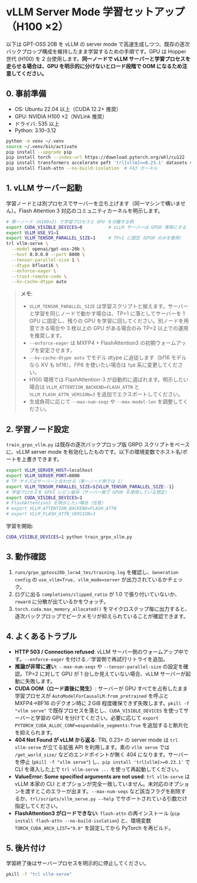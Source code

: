 # vLLM Server Mode 学習セットアップ（H100 ×2）

以下は GPT-OSS 20B を vLLM の server mode で高速生成しつつ、既存の逐次バックプロップ構成を維持したまま学習するための手順です。GPU は Hopper 世代 (H100) を 2 台使用します。**同一ノードで vLLM サーバーと学習プロセスを走らせる場合は、GPU を明示的に分けないとロード段階で OOM になるため注意してください。**

## 0. 事前準備
- OS: Ubuntu 22.04 以上（CUDA 12.2+ 推奨）
- GPU: NVIDIA H100 ×2（NVLink 推奨）
- ドライバ: 535 以上
- Python: 3.10–3.12

```bash
python -m venv ~/.venv
source ~/.venv/bin/activate
pip install --upgrade pip
pip install torch --index-url https://download.pytorch.org/whl/cu122
pip install transformers accelerate peft 'trl[vllm]>=0.23.1' datasets vllm==0.5.4.post1
pip install flash-attn --no-build-isolation  # FA3 カーネル
```

## 1. vLLM サーバー起動
学習ノードとは別プロセスでサーバーを立ち上げます（同一マシンで構いません）。Flash Attention 3 対応のコミュニティカーネルを明示します。

```bash
# 単一ノード (H100×2) で学習プロセスと GPU を分離する例
export CUDA_VISIBLE_DEVICES=0          # vLLM サーバーは GPU0 専用にする
export VLLM_USE_V1=1
export VLLM_TENSOR_PARALLEL_SIZE=1     # TP=1 に固定（GPU0 のみを使用）
trl vllm-serve \
  --model openai/gpt-oss-20b \
  --host 0.0.0.0 --port 8000 \
  --tensor-parallel-size 1 \
  --dtype bfloat16 \
  --enforce-eager \
  --trust-remote-code \
  --kv-cache-dtype auto
```

> **メモ**:  
> - `VLLM_TENSOR_PARALLEL_SIZE` は学習スクリプトと揃えます。サーバーと学習を同じノードで動かす場合は、TP=1 に落としてサーバーを 1 GPU に固定し、残りの GPU を学習に回してください。別ノードを用意できる場合や 3 枚以上の GPU がある場合のみ TP=2 以上での運用を推奨します。  
> - `--enforce-eager` は MXFP4 + FlashAttention3 の初期ウォームアップを安定させます。  
> - `--kv-cache-dtype auto` でモデル dtype に追従します（bf16 モデルなら KV も bf16）。FP8 を使いたい場合は `fp8` 系に変更してください。  
> - H100 環境では FlashAttention-3 が自動的に選ばれます。明示したい場合は `VLLM_ATTENTION_BACKEND=FLASH_ATTN` と `VLLM_FLASH_ATTN_VERSION=3` を追加でエクスポートしてください。
> - 生成負荷に応じて `--max-num-seqs` や `--max-model-len` を調整してください。

## 2. 学習ノード設定
`train_grpo_vllm.py` は既存の逐次バックプロップ版 GRPO スクリプトをベースに、vLLM server mode を有効化したものです。以下の環境変数でホスト名/ポートを上書きできます。

```bash
export VLLM_SERVER_HOST=localhost
export VLLM_SERVER_PORT=8000
# TP サイズはサーバーと合わせる（単一ノード例では 1）
export VLLM_TENSOR_PARALLEL_SIZE=${VLLM_TENSOR_PARALLEL_SIZE:-1}
# 学習プロセスを GPU1 にピン留め（サーバー側で GPU0 を使用している想定）
export CUDA_VISIBLE_DEVICES=1
# FlashAttention3 を明示したい場合（任意）
# export VLLM_ATTENTION_BACKEND=FLASH_ATTN
# export VLLM_FLASH_ATTN_VERSION=3
```

学習を開始:
```bash
CUDA_VISIBLE_DEVICES=1 python train_grpo_vllm.py
```

## 3. 動作確認
1. `runs/grpo_gptoss20b_lora4_tes/training.log` を確認し、`Generation config` の `use_vllm=True, vllm_mode=server` が出力されているかチェック。
2. ログに出る `completions/clipped_ratio` が 1.0 で張り付いていないか、`reward` に分散が出ているかをウォッチ。  
3. `torch.cuda.max_memory_allocated()` をマイクロステップ毎に出力すると、逐次バックプロップでピークメモリが抑えられていることが確認できます。

## 4. よくあるトラブル
- **HTTP 503 / Connection refused**: vLLM サーバー側のウォームアップ中です。`--enforce-eager` を付ける／学習側で再試行リトライを追加。
- **推論が非常に遅い**: `--max-num-seqs` や `--tensor-parallel-size` の設定を確認。TP=2 に対して GPU が 1 台しか見えていない場合、vLLM サーバーが起動に失敗します。
- **CUDA OOM（ロード直後に発生）**: サーバーが GPU すべてを占有したまま学習プロセスが `AutoModelForCausalLM.from_pretrained` を呼ぶと MXFP4→BF16 のデクオン時に 2 GiB 程度確保できず失敗します。`pkill -f "vllm serve"` で既存プロセスを落とし、`CUDA_VISIBLE_DEVICES` を使ってサーバーと学習の GPU を分けてください。必要に応じて `export PYTORCH_CUDA_ALLOC_CONF=expandable_segments:True` を追加すると断片化を抑えられます。
- **404 Not Found が vLLM から返る**: TRL 0.23+ の server mode は `trl vllm-serve` が立てる拡張 API を利用します。素の `vllm serve` では `/get_world_size/` などのエンドポイントが無く 404 になります。サーバーを停止 (`pkill -f "vllm serve"`) し、`pip install 'trl[vllm]>=0.23.1'` で CLI を導入した上で `trl vllm-serve ...` を使って再起動してください。
- **ValueError: Some specified arguments are not used**: `trl vllm-serve` は vLLM 本家の CLI とオプションが完全一致していません。未対応のオプションを渡すとこのエラーが出ます。`--max-num-seqs` など該当フラグを削除するか、`trl/scripts/vllm_serve.py --help` でサポートされている引数だけ指定してください。
- **FlashAttention3 がロードできない**: `flash-attn` の再インストール (`pip install flash-attn --no-build-isolation`) と、環境変数 `TORCH_CUDA_ARCH_LIST="9.0"` を設定してから PyTorch を再ビルド。

## 5. 後片付け
学習終了後はサーバープロセスを明示的に停止してください。
```bash
pkill -f "trl vllm-serve"
```
